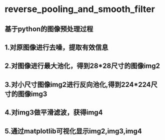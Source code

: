 # reverse_pooling_and_smooth_filter
## 基于python的图像预处理过程
## 1.对原图像进行去噪，提取有效信息
## 2.对图像进行最大池化，得到28*28尺寸的图像img2
## 3.对小尺寸图像img2进行反向池化,得到224*224尺寸的图像img3
## 4.对img3做平滑滤波，获得img4
## 5.通过matplotlib可视化显示img2,img3,img4
